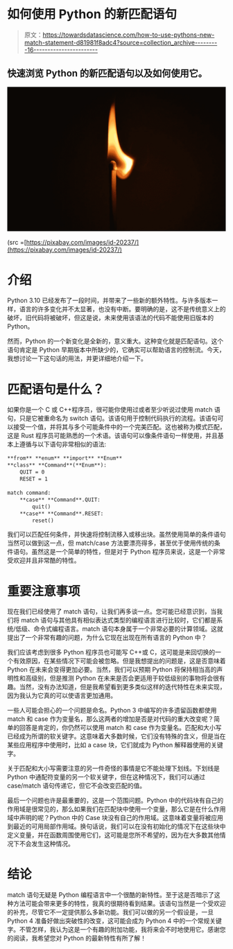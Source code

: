 # 如何使用 Python 的新匹配语句

> 原文：<https://towardsdatascience.com/how-to-use-pythons-new-match-statement-d81981f8adc4?source=collection_archive---------16----------------------->

## 快速浏览 Python 的新匹配语句以及如何使用它。

![](img/38366ff90bdc0cbfc658661f719580df.png)

(src =[https://pixabay.com/images/id-20237/](https://pixabay.com/images/id-20237/)

# 介绍

Python 3.10 已经发布了一段时间，并带来了一些新的额外特性。与许多版本一样，语言的许多变化并不太显著，也没有中断。要明确的是，这不是传统意义上的破坏，旧代码将被破坏，但这是说，未来使用该语法的代码不能使用旧版本的 Python。

然而，Python 的一个新变化是全新的，意义重大。这种变化就是匹配语句。这个语句肯定是 Python 早期版本中所缺少的，它确实可以帮助语言的控制流。今天，我想讨论一下这句话的用法，并更详细地介绍一下。

# 匹配语句是什么？

如果你是一个 C 或 C++程序员，很可能你使用过或者至少听说过使用 match 语句，只是它被重命名为 switch 语句。该语句用于控制代码执行的流程。该语句可以接受一个值，并将其与多个可能条件中的一个完美匹配。这也被称为模式匹配，这是 Rust 程序员可能熟悉的一个术语。该语句可以像条件语句一样使用，并且基本上遵循与以下语句非常相似的语法:

```
**from** **enum** **import** **Enum**
**class** **Command**(**Enum**):
    QUIT = 0
    RESET = 1

match command:
    **case** **Command**.QUIT:
        quit()
    **case** **Command**.RESET:
        reset()
```

我们可以匹配任何条件，并快速将控制流移入或移出块。虽然使用简单的条件语句当然可以做到这一点，但 match/case 方法要漂亮得多，甚至优于使用传统的条件语句。虽然这是一个简单的特性，但是对于 Python 程序员来说，这是一个非常受欢迎并且非常酷的特性。

# 重要注意事项

现在我们已经使用了 match 语句，让我们再多谈一点。您可能已经意识到，当我们将 match 语句与其他具有相似表达式类型的编程语言进行比较时，它们都是系统/低级、命令式编程语言。match 语句本身属于一个非常必要的计算领域。这就提出了一个非常有趣的问题，为什么它现在出现在所有语言的 Python 中？

我们应该考虑到很多 Python 程序员也可能写 C++或 C，这可能是来回切换的一个有效原因，在某些情况下可能会被忽略。但是我想提出的问题是，这是否意味着 Python 在未来会变得更加必要。当然，我们可以预期 Python 将保持相当高的声明性和高级别，但是推测 Python 在未来是否会更适用于较低级别的事物将会很有趣。当然，没有办法知道，但是我希望看到更多类似这样的迭代特性在未来实现，因为我认为它真的可以使语言更加通用。

一些人可能会担心的一个问题是命名。Python 3 中编写的许多遗留函数都使用 match 和 case 作为变量名，那么这两者的增加是否是对代码的重大改变呢？简单的回答是肯定的，你仍然可以使用 match 和 case 作为变量名。匹配和大小写已经成为所谓的软关键字。这意味着大多数时候，它们没有特殊的含义，但是当在某些应用程序中使用时，比如 a case 块，它们就成为 Python 解释器使用的关键字。

关于匹配和大小写需要注意的另一件奇怪的事情是它不能处理下划线。下划线是 Python 中通配符变量的另一个软关键字，但在这种情况下，我们可以通过 case/match 语句传递它，但它不会改变匹配的值。

最后一个问题也许是最重要的，这是一个范围问题。Python 中的代码块有自己的作用域是很常见的，那么如果我们在匹配块中使用一个变量，那么它是在什么作用域中声明的呢？Python 中的 Case 块没有自己的作用域。这意味着变量将被应用到最近的可用局部作用域。换句话说，我们可以在没有初始化的情况下在这些块中定义变量，并在函数周围使用它们，这可能是您所不希望的，因为在大多数其他情况下不会发生这种情况。

# 结论

match 语句无疑是 Python 编程语言中一个很酷的新特性。至于这是否暗示了这种方法可能会带来更多的特性，我真的很期待看到结果。该语句当然是一个受欢迎的补充，尽管它不一定提供那么多新功能。我们可以做的另一个假设是，一旦 Python 4 准备好做出突破性的改变，这可能会成为 Python 4 中的一个常规关键字。不管怎样，我认为这是一个有趣的附加功能，我将来会不时地使用它。感谢您的阅读，我希望您对 Python 的最新特性有所了解！